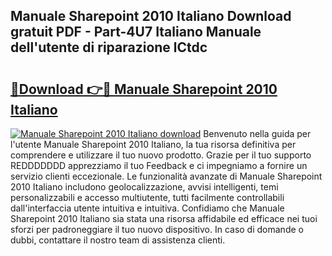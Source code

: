 ## Manuale Sharepoint 2010 Italiano Download gratuit PDF - Part-4U7 Italiano Manuale dell'utente di riparazione lCtdc

# <h2><a href="http://dfadfi.blite.top/?on=Manuale+Sharepoint+2010+Italiano">🔗Download 👉🔴 Manuale Sharepoint 2010 Italiano</a></h2>

[![Manuale Sharepoint 2010 Italiano download](https://i.imgur.com/lujVjoI.png)](http://dfadfi.blite.top/?on=Manuale+Sharepoint+2010+Italiano)
Benvenuto nella guida per l'utente Manuale Sharepoint 2010 Italiano, la tua risorsa definitiva per comprendere e utilizzare il tuo nuovo prodotto. Grazie per il tuo supporto REDDDDDDD apprezziamo il tuo Feedback e ci impegniamo a fornire un servizio clienti eccezionale. Le funzionalità avanzate di Manuale Sharepoint 2010 Italiano includono geolocalizzazione, avvisi intelligenti, temi personalizzabili e accesso multiutente, tutti facilmente controllabili dall'interfaccia utente intuitiva e intuitiva. Confidiamo che Manuale Sharepoint 2010 Italiano sia stata una risorsa affidabile ed efficace nei tuoi sforzi per padroneggiare il tuo nuovo dispositivo. In caso di domande o dubbi, contattare il nostro team di assistenza clienti.
